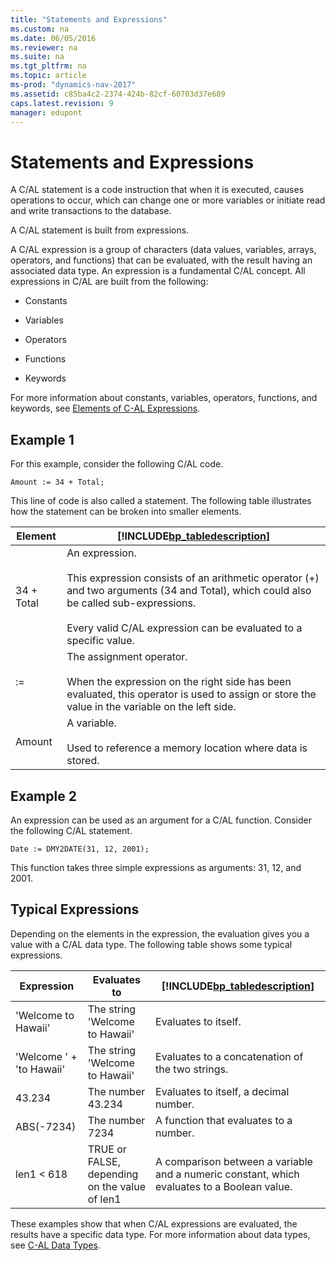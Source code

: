 ```yaml
---
title: "Statements and Expressions"
ms.custom: na
ms.date: 06/05/2016
ms.reviewer: na
ms.suite: na
ms.tgt_pltfrm: na
ms.topic: article
ms-prod: "dynamics-nav-2017"
ms.assetid: c85ba4c2-2374-424b-82cf-60703d37e689
caps.latest.revision: 9
manager: edupont
---
```

# Statements and Expressions
A C/AL statement is a code instruction that when it is executed, causes operations to occur, which can change one or more variables or initiate read and write transactions to the database.  
  
 A C/AL statement is built from expressions.  
  
 A C/AL expression is a group of characters \(data values, variables, arrays, operators, and functions\) that can be evaluated, with the result having an associated data type. An expression is a fundamental C/AL concept. All expressions in C/AL are built from the following:  
  
-   Constants  
  
-   Variables  
  
-   Operators  
  
-   Functions  
  
-   Keywords  
  
 For more information about constants, variables, operators, functions, and keywords, see [Elements of C\-AL Expressions](Elements-of-C-AL-Expressions.md).  
  
## Example 1  
 For this example, consider the following C/AL code.  
  
```  
Amount := 34 + Total;  
```  
  
 This line of code is also called a statement. The following table illustrates how the statement can be broken into smaller elements.  
  
|Element|[!INCLUDE[bp_tabledescription](includes/bp_tabledescription_md.md)]|  
|-------------|---------------------------------------|  
|34 \+ Total|An expression.<br /><br /> This expression consists of an arithmetic operator \(\+\) and two arguments \(34 and Total\), which could also be called sub\-expressions.<br /><br /> Every valid C/AL expression can be evaluated to a specific value.|  
|:\=|The assignment operator.<br /><br /> When the expression on the right side has been evaluated, this operator is used to assign or store the value in the variable on the left side.|  
|Amount|A variable.<br /><br /> Used to reference a memory location where data is stored.|  
  
## Example 2  
 An expression can be used as an argument for a C/AL function. Consider the following C/AL statement.  
  
```  
Date := DMY2DATE(31, 12, 2001);  
```  
  
 This function takes three simple expressions as arguments: 31, 12, and 2001.  
  
## Typical Expressions  
 Depending on the elements in the expression, the evaluation gives you a value with a C/AL data type. The following table shows some typical expressions.  
  
|Expression|Evaluates to|[!INCLUDE[bp_tabledescription](includes/bp_tabledescription_md.md)]|  
|----------------|------------------|---------------------------------------|  
|'Welcome to Hawaii'|The string 'Welcome to Hawaii'|Evaluates to itself.|  
|'Welcome ' \+ 'to Hawaii'|The string 'Welcome to Hawaii'|Evaluates to a concatenation of the two strings.|  
|43.234|The number 43.234|Evaluates to itself, a decimal number.|  
|ABS\(\-7234\)|The number 7234|A function that evaluates to a number.|  
|len1 \< 618|TRUE or FALSE, depending on the value of len1|A comparison between a variable and a numeric constant, which evaluates to a Boolean value.|  
  
 These examples show that when C/AL expressions are evaluated, the results have a specific data type. For more information about data types, see [C\-AL Data Types](C-AL-Data-Types.md).